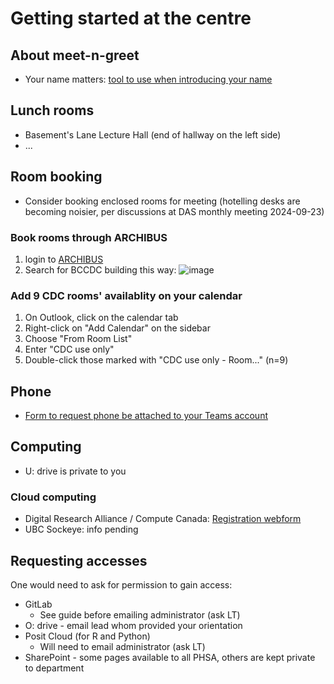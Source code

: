 
# Getting started at the centre


## About meet-n-greet

- Your name matters: [tool to use when introducing your name](https://mynameis.raceequalitymatters.com/)

## Lunch rooms
- Basement's Lane Lecture Hall (end of hallway on the left side)
- ...
  
## Room booking

- Consider booking enclosed rooms for meeting (hotelling desks are becoming noisier, per discussions at DAS monthly meeting 2024-09-23)

### Book rooms through ARCHIBUS

1. login to [ARCHIBUS](https://archibus.healthbc.org/archibus/schema/ab-products/essential/workplace/index.html)
2. Search for BCCDC building this way:
![image](https://github.com/user-attachments/assets/620e74c1-386a-4efd-b09d-91eca2d060b6)

### Add 9 CDC rooms' availablity on your calendar

1. On Outlook, click on the calendar tab
2. Right-click on "Add Calendar" on the sidebar
3. Choose "From Room List"
4. Enter "CDC use only"
5. Double-click those marked with "CDC use only - Room..." (n=9)

## Phone

- [Form to request phone be attached to your Teams account](https://healthbc.service-now.com/sp_phsa_vch_phc?id=sc_cat_item&sys_id=3633ec54db1c0490ab8b3e0b7c96194a)

## Computing

- U: drive is private to you

### Cloud computing
- Digital Research Alliance / Compute Canada: [Registration webform](https://ccdb.alliancecan.ca/account_application)
- UBC Sockeye: info pending
  
## Requesting accesses 

One would need to ask for permission to gain access:

- GitLab
  - See guide before emailing administrator (ask LT)
- O: drive - email lead whom provided your orientation
- Posit Cloud (for R and Python)
  - Will need to email administrator (ask LT)
- SharePoint - some pages available to all PHSA, others are kept private to department

